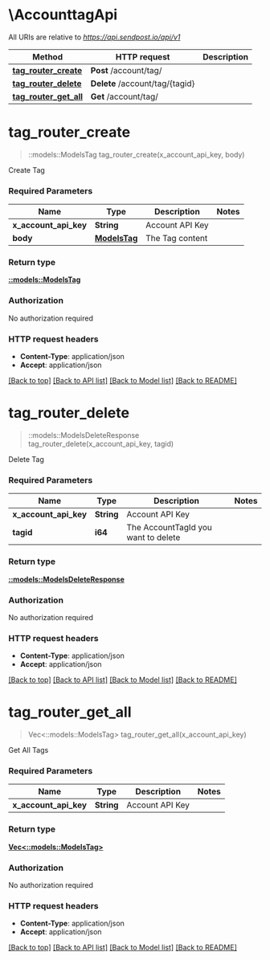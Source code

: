# \AccounttagApi

All URIs are relative to *https://api.sendpost.io/api/v1*

Method | HTTP request | Description
------------- | ------------- | -------------
[**tag_router_create**](AccounttagApi.md#tag_router_create) | **Post** /account/tag/ | 
[**tag_router_delete**](AccounttagApi.md#tag_router_delete) | **Delete** /account/tag/{tagid} | 
[**tag_router_get_all**](AccounttagApi.md#tag_router_get_all) | **Get** /account/tag/ | 


# **tag_router_create**
> ::models::ModelsTag tag_router_create(x_account_api_key, body)


Create Tag

### Required Parameters

Name | Type | Description  | Notes
------------- | ------------- | ------------- | -------------
  **x_account_api_key** | **String**| Account API Key | 
  **body** | [**ModelsTag**](ModelsTag.md)| The Tag content | 

### Return type

[**::models::ModelsTag**](models.Tag.md)

### Authorization

No authorization required

### HTTP request headers

 - **Content-Type**: application/json
 - **Accept**: application/json

[[Back to top]](#) [[Back to API list]](../README.md#documentation-for-api-endpoints) [[Back to Model list]](../README.md#documentation-for-models) [[Back to README]](../README.md)

# **tag_router_delete**
> ::models::ModelsDeleteResponse tag_router_delete(x_account_api_key, tagid)


Delete Tag

### Required Parameters

Name | Type | Description  | Notes
------------- | ------------- | ------------- | -------------
  **x_account_api_key** | **String**| Account API Key | 
  **tagid** | **i64**| The AccountTagId you want to delete | 

### Return type

[**::models::ModelsDeleteResponse**](models.DeleteResponse.md)

### Authorization

No authorization required

### HTTP request headers

 - **Content-Type**: application/json
 - **Accept**: application/json

[[Back to top]](#) [[Back to API list]](../README.md#documentation-for-api-endpoints) [[Back to Model list]](../README.md#documentation-for-models) [[Back to README]](../README.md)

# **tag_router_get_all**
> Vec<::models::ModelsTag> tag_router_get_all(x_account_api_key)


Get All Tags

### Required Parameters

Name | Type | Description  | Notes
------------- | ------------- | ------------- | -------------
  **x_account_api_key** | **String**| Account API Key | 

### Return type

[**Vec<::models::ModelsTag>**](models.Tag.md)

### Authorization

No authorization required

### HTTP request headers

 - **Content-Type**: application/json
 - **Accept**: application/json

[[Back to top]](#) [[Back to API list]](../README.md#documentation-for-api-endpoints) [[Back to Model list]](../README.md#documentation-for-models) [[Back to README]](../README.md)

